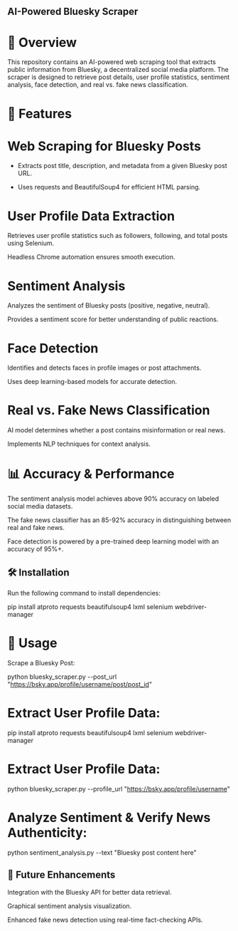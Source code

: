 ## AI-Powered Bluesky Scraper

# 📌 Overview

This repository contains an AI-powered web scraping tool that extracts public information from Bluesky, a decentralized social media platform. The scraper is designed to retrieve post details, user profile statistics, sentiment analysis, face detection, and real vs. fake news classification.

# 🚀 Features

# Web Scraping for Bluesky Posts

- Extracts post title, description, and metadata from a given Bluesky post URL.

- Uses requests and BeautifulSoup4 for efficient HTML parsing.

# User Profile Data Extraction

Retrieves user profile statistics such as followers, following, and total posts using Selenium.

Headless Chrome automation ensures smooth execution.

# Sentiment Analysis

Analyzes the sentiment of Bluesky posts (positive, negative, neutral).

Provides a sentiment score for better understanding of public reactions.

# Face Detection

Identifies and detects faces in profile images or post attachments.

Uses deep learning-based models for accurate detection.

# Real vs. Fake News Classification

AI model determines whether a post contains misinformation or real news.

Implements NLP techniques for context analysis.

# 📊 Accuracy & Performance

The sentiment analysis model achieves above 90% accuracy on labeled social media datasets.

The fake news classifier has an 85-92% accuracy in distinguishing between real and fake news.

Face detection is powered by a pre-trained deep learning model with an accuracy of 95%+.

## 🛠 Installation

Run the following command to install dependencies:

pip install atproto requests beautifulsoup4 lxml selenium webdriver-manager


# 🔧 Usage

Scrape a Bluesky Post:

python bluesky_scraper.py --post_url "https://bsky.app/profile/username/post/post_id"

# Extract User Profile Data:

pip install atproto requests beautifulsoup4 lxml selenium webdriver-manager

# Extract User Profile Data:

python bluesky_scraper.py --profile_url "https://bsky.app/profile/username"

# Analyze Sentiment & Verify News Authenticity:

python sentiment_analysis.py --text "Bluesky post content here"

## 🔮 Future Enhancements

Integration with the Bluesky API for better data retrieval.

Graphical sentiment analysis visualization.

Enhanced fake news detection using real-time fact-checking APIs.
